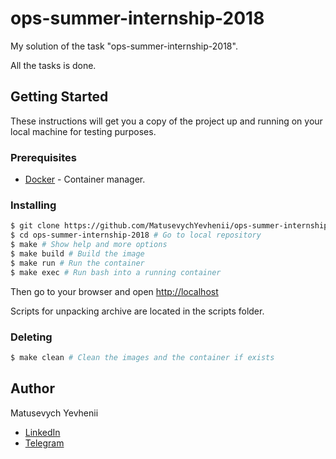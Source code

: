 # ops-summer-internship-2018
My solution of the task "ops-summer-internship-2018".

All the tasks is done.

## Getting Started
These instructions will get you a copy of the project up and running on your local machine for testing purposes.

### Prerequisites
* [Docker](https://www.docker.com/) - Container manager.

### Installing
```sh
$ git clone https://github.com/MatusevychYevhenii/ops-summer-internship-2018.git # Clone repository
$ cd ops-summer-internship-2018 # Go to local repository
$ make # Show help and more options
$ make build # Build the image
$ make run # Run the container
$ make exec # Run bash into a running container
```
Then go to your browser and open [http://localhost](http://localhost)

Scripts for unpacking archive are located in the scripts folder.

### Deleting
```sh
$ make clean # Clean the images and the container if exists
```

## Author
Matusevych Yevhenii 
* [LinkedIn](https://www.linkedin.com/in/ygritte/)
* [Telegram](https://t.me/YevheniiMatusevich)
